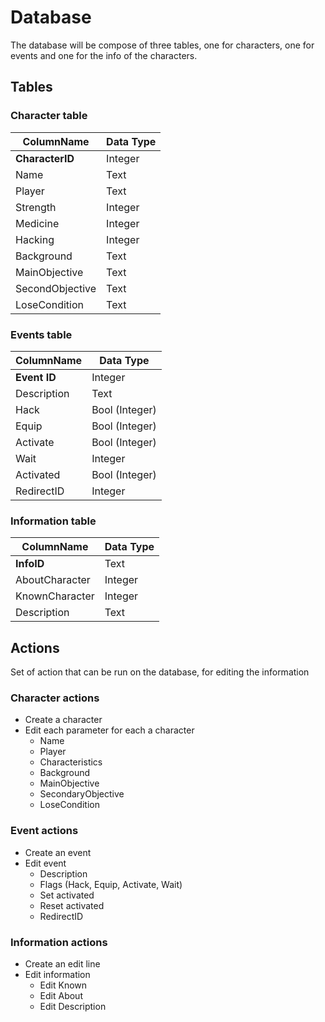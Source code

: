 
# Database

The database will be compose of three tables, one for characters, one for events and one for the info of the characters.

## Tables

### Character table

ColumnName | Data Type
-- | --
__CharacterID__ | Integer
Name | Text
Player | Text
Strength | Integer
Medicine | Integer
Hacking | Integer
Background | Text
MainObjective | Text
SecondObjective | Text
LoseCondition | Text

### Events table

ColumnName | Data Type
-- | --
__Event ID__ | Integer
Description | Text
Hack | Bool (Integer)
Equip | Bool (Integer)
Activate | Bool (Integer)
Wait | Integer
Activated | Bool (Integer)
RedirectID | Integer

### Information table

ColumnName | Data Type
-- | --
__InfoID__ | Text
AboutCharacter | Integer
KnownCharacter | Integer
Description | Text

## Actions

Set of action that can be run on the database, for editing the information

### Character actions

- Create a character
- Edit each parameter for each a character
  - Name
  - Player
  - Characteristics
  - Background
  - MainObjective
  - SecondaryObjective
  - LoseCondition

### Event actions

- Create an event
- Edit event
  - Description
  - Flags (Hack, Equip, Activate, Wait)
  - Set activated
  - Reset activated
  - RedirectID

### Information actions

- Create an edit line
- Edit information
  - Edit Known
  - Edit About
  - Edit Description
  